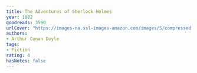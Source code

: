 ```yaml
---
title: The Adventures of Sherlock Holmes
year: 1882
goodreads: 3590
urlCover: "https://images-na.ssl-images-amazon.com/images/S/compressed.photo.goodreads.com/books/1164045516i/3590.jpg"
authors:
- Arthur Conan Doyle
tags:
- Fiction
rating: 4
hasNotes: false
---
```

